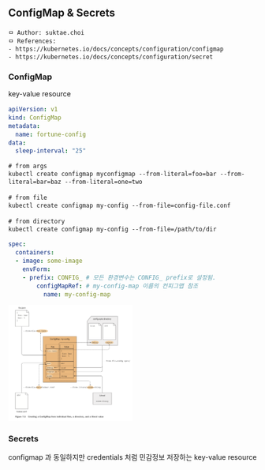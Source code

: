 ## ConfigMap & Secrets

```
ㅁ Author: suktae.choi
ㅁ References:
- https://kubernetes.io/docs/concepts/configuration/configmap
- https://kubernetes.io/docs/concepts/configuration/secret
```

### ConfigMap
key-value resource

```yaml
apiVersion: v1
kind: ConfigMap
metadata:
  name: fortune-config
data:
  sleep-interval: "25"
```

```shell
# from args
kubectl create configmap myconfigmap --from-literal=foo=bar --from-literal=bar=baz --from-literal=one=two

# from file 
kubectl create configmap my-config --from-file=config-file.conf

# from directory
kubectl create configmap my-config --from-file=/path/to/dir
```

```yaml
spec:
  containers:
  - image: some-image
    envForm:
    - prefix: CONFIG_ # 모든 환경변수는 CONFIG_ prefix로 설정됨.
        configMapRef: # my-config-map 이름의 컨피그맵 참조
          name: my-config-map
```

<img src="images/1.png" width="50%">

### Secrets
configmap 과 동일하지만 credentials 처럼 민감정보 저장하는 key-value resource